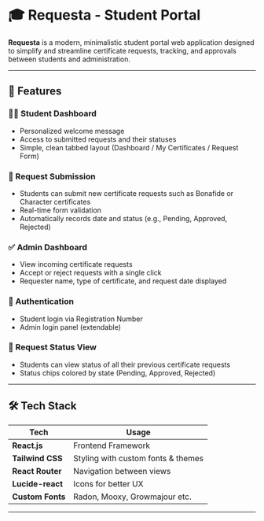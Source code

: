 # 🎓 Requesta - Student Portal

**Requesta** is a modern, minimalistic student portal web application designed to simplify and streamline certificate requests, tracking, and approvals between students and administration.

---

## 🚀 Features

### 👨‍🎓 Student Dashboard
- Personalized welcome message
- Access to submitted requests and their statuses
- Simple, clean tabbed layout (Dashboard / My Certificates / Request Form)

### 📝 Request Submission
- Students can submit new certificate requests such as Bonafide or Character certificates
- Real-time form validation
- Automatically records date and status (e.g., Pending, Approved, Rejected)

### ✅ Admin Dashboard
- View incoming certificate requests
- Accept or reject requests with a single click
- Requester name, type of certificate, and request date displayed

### 🔐 Authentication
- Student login via Registration Number
- Admin login panel (extendable)

### 📄 Request Status View
- Students can view status of all their previous certificate requests
- Status chips colored by state (Pending, Approved, Rejected)

---

## 🛠️ Tech Stack

| Tech           | Usage                            |
|----------------|----------------------------------|
| **React.js**   | Frontend Framework               |
| **Tailwind CSS** | Styling with custom fonts & themes |
| **React Router** | Navigation between views       |
| **Lucide-react** | Icons for better UX            |
| **Custom Fonts** | Radon, Mooxy, Growmajour etc.  |

---

